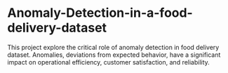# Anomaly-Detection-in-a-food-delivery-dataset
This project explore the critical role of anomaly detection in food delivery dataset. Anomalies, deviations from expected behavior, have a significant impact on operational efficiency, customer satisfaction, and reliability.
